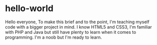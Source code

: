 # hello-world
Hello everyone,
To make this brief and to the point, I'm teaching myself code with a bigger project in mind. I know HTML5 and CSS3, I'm familiar with PHP and Java but still have plenty to learn when it comes to programming. I'm a noob but I'm ready to learn.
